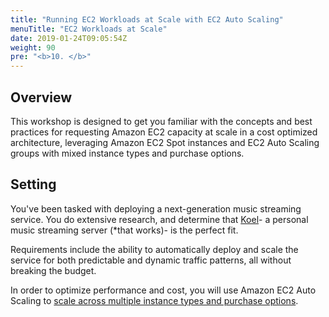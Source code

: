 ```yaml
---
title: "Running EC2 Workloads at Scale with EC2 Auto Scaling"
menuTitle: "EC2 Workloads at Scale"
date: 2019-01-24T09:05:54Z
weight: 90
pre: "<b>10. </b>"
---
```


## Overview 
This workshop is designed to get you familiar with the concepts and best practices for requesting Amazon EC2 capacity at scale in a cost optimized architecture, leveraging Amazon EC2 Spot instances and EC2 Auto Scaling groups with mixed instance types and purchase options.

## Setting
You've been tasked with deploying a next-generation music streaming service. You do extensive research, and determine that [Koel](https://koel.phanan.net/)- a personal music streaming server (*that works)- is the perfect fit.

Requirements include the ability to automatically deploy and scale the service for both predictable and dynamic traffic patterns, all without breaking the budget.

In order to optimize performance and cost, you will use Amazon EC2 Auto Scaling to [scale across multiple instance types and purchase options](https://aws.amazon.com/blogs/aws/new-ec2-auto-scaling-groups-with-multiple-instance-types-purchase-options/).

